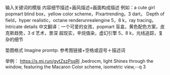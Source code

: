 输入关键词的模版
内容细节描述+画风描述+画面构成描述
例如：a cute girl popmart blind box，yellow color scheme，Pixartrending，3 dart，
Depth of field，hyper realistic，octane renderunrealengine 5，8 k，ray tracing，
Intricate details
中文翻译：一个可爱的女孩，popmart 盲盒，黄色配色方案，皮克斯趋势，3 d 艺术，景深
超现实，辛烷值染，虚幻引擎 5，8 k，光线追踪，复杂的细节

垫图格式
Imagine promtp: 参考图链接+空格或逗号＋描述词

举例：
https://s.mj.run/gytZszPssRI ,bedrocm, light
Shines through the window, featuring the Macaron
Color scheme, isometric view,--q 3